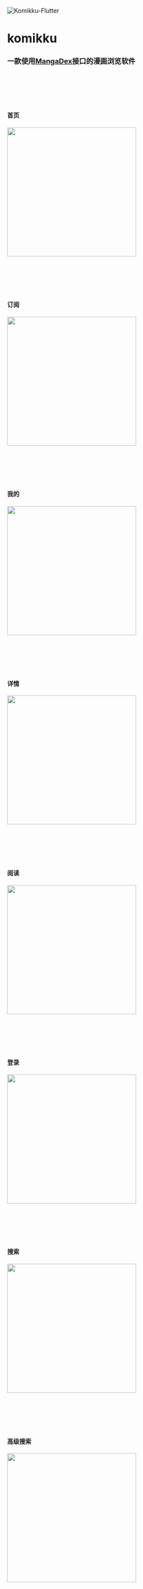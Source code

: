 ![Komikku-Flutter](https://socialify.git.ci/cube1in/komikku/image?description=1&name=1&owner=1&pattern=Overlapping%20Hexagons&theme=Light)

# komikku

### 一款使用[MangaDex](https://mangadex.org/)接口的漫画浏览软件

</br></br></br></br>

#### 首页

<img src="screenshot/preview-1.jpg" width="300">

</br></br></br></br>

#### 订阅

<img src="screenshot/preview-2.jpg" width="300">

</br></br></br></br>

#### 我的

<img src="screenshot/preview-3.jpg" width="300">

</br></br></br></br>

#### 详情

<img src="screenshot/preview-4.jpg" width="300">

</br></br></br></br>

#### 阅读

<img src="screenshot/preview-5.jpg" width="300">

</br></br></br></br>

#### 登录

<img src="screenshot/preview-6.jpg" width="300">

</br></br></br></br>

#### 搜索

<img src="screenshot/preview-7.jpg" width="300">

</br></br></br></br>

#### 高级搜索

<img src="screenshot/preview-8.jpg" width="300">
